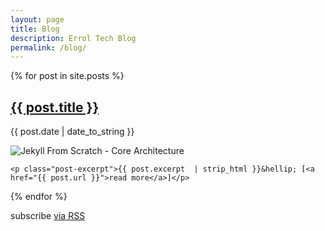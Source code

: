 ```yaml
---
layout: page
title: Blog
description: Errol Tech Blog
permalink: /blog/
---
```


<div class="home">

  {% for post in site.posts %}
	<h2 class="post-title"><a href="{{ post.url }}">{{ post.title }}</a></h2>
	<p class="post-meta">{{ post.date | date_to_string }}</p>
	<div class="post-banner" style="background-image: url({{ post.img-url }});">
		<img src="{{ post.img-url }}" alt="Jekyll From Scratch - Core Architecture">
	</div>

	<p class="post-excerpt">{{ post.excerpt  | strip_html }}&hellip; [<a href="{{ post.url }}">read more</a>]</p>
{% endfor %}

  <p class="rss-subscribe">subscribe <a href="{{ "/feed.xml" | prepend: site.baseurl }}">via RSS</a></p>

</div>
